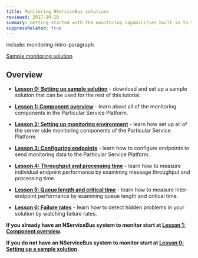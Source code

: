 ```yaml
---
title: Monitoring NServiceBus solutions
reviewed: 2017-10-10
summary: Getting started with the monitoring capabilities built in to the Particular Service Platform.
suppressRelated: true
---
```


include: monitoring-intro-paragraph

[Sample monitoring solution](/tutorials/monitoring/0-sample-solution/)


## Overview

- **[Lesson 0: Setting up sample solution](0-sample-solution/)** - download and set up a sample solution that can be used for the rest of this tutorial. 

- **[Lesson 1: Component overview](1-component-overview/)** - learn about all of the monitoring components in the Particular Service Platform.

- **[Lesson 2: Setting up monitoring environment](2-setting-up-environment/)**  - learn how set up all of the server side monitoring components of the Particular Service Platform.

- **[Lesson 3: Configuring endpoints](3-configuring-endpoints/)** - learn how to configure endpoints to send monitoring data to the Particular Service Platform.

- **[Lesson 4: Throughput and processing time](4-endpoint-performance/)** - learn how to measure individual endpoint performance by examining message throughput and processing time.

- **[Lesson 5: Queue length and critical time](5-cross-endpoint-performance/)** - learn how to measure inter-endpoint performance by examining queue length and critical time.

- **[Lesson 6: Failure rates](6-failure-rates/)** - learn how to detect hidden problems in your solution by watching failure rates.

**If you already have an NServiceBus system to monitor start at [**Lesson 1: Component overview**](1-component-overview/).**

**If you do not have an NServiceBus system to monitor start at [**Lesson 0: Setting up a sample solution**](0-sample-solution/).**
